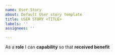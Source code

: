 ```yaml
---
name: User Story
about: Default User story template
title: USER STORY <TITLE>
labels: ''
assignees: ''

---
```


As a **role** I can **capability** so that **received benefit**
